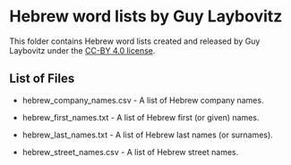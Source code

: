# Hebrew word lists by Guy Laybovitz

This folder contains Hebrew word lists created and released by Guy Laybovitz under the [CC-BY 4.0 license](https://creativecommons.org/licenses/by/4.0/).


## List of Files

* hebrew_company_names.csv - A list of Hebrew company names. 

* hebrew_first_names.txt - A list of Hebrew first (or given) names. 

* hebrew_last_names.txt - A list of Hebrew last names (or surnames). 

* hebrew_street_names.csv - A list of Hebrew street names. 
